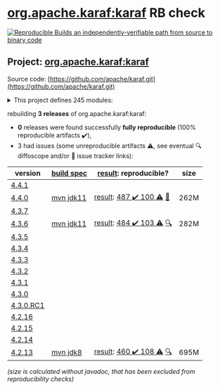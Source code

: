 [org.apache.karaf:karaf](https://search.maven.org/artifact/org.apache.karaf/karaf/) RB check
=======

[![Reproducible Builds](https://reproducible-builds.org/images/logos/rb.svg) an independently-verifiable path from source to binary code](https://reproducible-builds.org/)

## Project: [org.apache.karaf:karaf](https://search.maven.org/artifact/org.apache.karaf/karaf/)

Source code: [https://github.com/apache/karaf.git](https://github.com/apache/karaf.git)

<details><summary>This project defines 245 modules:</summary>

* [org.apache.karaf.archetypes:karaf-assembly-archetype](https://search.maven.org/artifact/org.apache.karaf.archetypes/karaf-assembly-archetype/)
* [org.apache.karaf.archetypes:karaf-blueprint-archetype](https://search.maven.org/artifact/org.apache.karaf.archetypes/karaf-blueprint-archetype/)
* [org.apache.karaf.archetypes:karaf-bundle-archetype](https://search.maven.org/artifact/org.apache.karaf.archetypes/karaf-bundle-archetype/)
* [org.apache.karaf.archetypes:karaf-command-archetype](https://search.maven.org/artifact/org.apache.karaf.archetypes/karaf-command-archetype/)
* [org.apache.karaf.archetypes:karaf-feature-archetype](https://search.maven.org/artifact/org.apache.karaf.archetypes/karaf-feature-archetype/)
* [org.apache.karaf.archetypes:karaf-kar-archetype](https://search.maven.org/artifact/org.apache.karaf.archetypes/karaf-kar-archetype/)
* [org.apache.karaf.assemblies.features:features](https://search.maven.org/artifact/org.apache.karaf.assemblies.features/features/)
* [org.apache.karaf.assemblies:assemblies](https://search.maven.org/artifact/org.apache.karaf.assemblies/assemblies/)
* [org.apache.karaf.audit:org.apache.karaf.audit.core](https://search.maven.org/artifact/org.apache.karaf.audit/org.apache.karaf.audit.core/)
* [org.apache.karaf.bundle:bundle](https://search.maven.org/artifact/org.apache.karaf.bundle/bundle/)
* [org.apache.karaf.bundle:org.apache.karaf.bundle.blueprintstate](https://search.maven.org/artifact/org.apache.karaf.bundle/org.apache.karaf.bundle.blueprintstate/)
* [org.apache.karaf.bundle:org.apache.karaf.bundle.core](https://search.maven.org/artifact/org.apache.karaf.bundle/org.apache.karaf.bundle.core/)
* [org.apache.karaf.bundle:org.apache.karaf.bundle.springstate](https://search.maven.org/artifact/org.apache.karaf.bundle/org.apache.karaf.bundle.springstate/)
* [org.apache.karaf.config:org.apache.karaf.config.core](https://search.maven.org/artifact/org.apache.karaf.config/org.apache.karaf.config.core/)
* [org.apache.karaf.deployer:deployer](https://search.maven.org/artifact/org.apache.karaf.deployer/deployer/)
* [org.apache.karaf.deployer:org.apache.karaf.deployer.blueprint](https://search.maven.org/artifact/org.apache.karaf.deployer/org.apache.karaf.deployer.blueprint/)
* [org.apache.karaf.deployer:org.apache.karaf.deployer.features](https://search.maven.org/artifact/org.apache.karaf.deployer/org.apache.karaf.deployer.features/)
* [org.apache.karaf.deployer:org.apache.karaf.deployer.kar](https://search.maven.org/artifact/org.apache.karaf.deployer/org.apache.karaf.deployer.kar/)
* [org.apache.karaf.deployer:org.apache.karaf.deployer.spring](https://search.maven.org/artifact/org.apache.karaf.deployer/org.apache.karaf.deployer.spring/)
* [org.apache.karaf.deployer:org.apache.karaf.deployer.wrap](https://search.maven.org/artifact/org.apache.karaf.deployer/org.apache.karaf.deployer.wrap/)
* [org.apache.karaf.diagnostic:diagnostic](https://search.maven.org/artifact/org.apache.karaf.diagnostic/diagnostic/)
* [org.apache.karaf.diagnostic:org.apache.karaf.diagnostic.boot](https://search.maven.org/artifact/org.apache.karaf.diagnostic/org.apache.karaf.diagnostic.boot/)
* [org.apache.karaf.diagnostic:org.apache.karaf.diagnostic.core](https://search.maven.org/artifact/org.apache.karaf.diagnostic/org.apache.karaf.diagnostic.core/)
* [org.apache.karaf.docker:org.apache.karaf.docker.core](https://search.maven.org/artifact/org.apache.karaf.docker/org.apache.karaf.docker.core/)
* [org.apache.karaf.examples:apache-karaf-examples](https://search.maven.org/artifact/org.apache.karaf.examples/apache-karaf-examples/)
* [org.apache.karaf.examples:karaf-blueprint-example](https://search.maven.org/artifact/org.apache.karaf.examples/karaf-blueprint-example/)
* [org.apache.karaf.examples:karaf-blueprint-example-client](https://search.maven.org/artifact/org.apache.karaf.examples/karaf-blueprint-example-client/)
* [org.apache.karaf.examples:karaf-blueprint-example-common](https://search.maven.org/artifact/org.apache.karaf.examples/karaf-blueprint-example-common/)
* [org.apache.karaf.examples:karaf-blueprint-example-features](https://search.maven.org/artifact/org.apache.karaf.examples/karaf-blueprint-example-features/)
* [org.apache.karaf.examples:karaf-blueprint-example-provider](https://search.maven.org/artifact/org.apache.karaf.examples/karaf-blueprint-example-provider/)
* [org.apache.karaf.examples:karaf-branding-example](https://search.maven.org/artifact/org.apache.karaf.examples/karaf-branding-example/)
* [org.apache.karaf.examples:karaf-bundle-example](https://search.maven.org/artifact/org.apache.karaf.examples/karaf-bundle-example/)
* [org.apache.karaf.examples:karaf-bundle-example-client](https://search.maven.org/artifact/org.apache.karaf.examples/karaf-bundle-example-client/)
* [org.apache.karaf.examples:karaf-bundle-example-common](https://search.maven.org/artifact/org.apache.karaf.examples/karaf-bundle-example-common/)
* [org.apache.karaf.examples:karaf-bundle-example-features](https://search.maven.org/artifact/org.apache.karaf.examples/karaf-bundle-example-features/)
* [org.apache.karaf.examples:karaf-bundle-example-provider](https://search.maven.org/artifact/org.apache.karaf.examples/karaf-bundle-example-provider/)
* [org.apache.karaf.examples:karaf-camel-example](https://search.maven.org/artifact/org.apache.karaf.examples/karaf-camel-example/)
* [org.apache.karaf.examples:karaf-camel-example-blueprint](https://search.maven.org/artifact/org.apache.karaf.examples/karaf-camel-example-blueprint/)
* [org.apache.karaf.examples:karaf-camel-example-features](https://search.maven.org/artifact/org.apache.karaf.examples/karaf-camel-example-features/)
* [org.apache.karaf.examples:karaf-camel-example-java](https://search.maven.org/artifact/org.apache.karaf.examples/karaf-camel-example-java/)
* [org.apache.karaf.examples:karaf-cdi-example](https://search.maven.org/artifact/org.apache.karaf.examples/karaf-cdi-example/)
* [org.apache.karaf.examples:karaf-cdi-example-api](https://search.maven.org/artifact/org.apache.karaf.examples/karaf-cdi-example-api/)
* [org.apache.karaf.examples:karaf-cdi-example-consumer](https://search.maven.org/artifact/org.apache.karaf.examples/karaf-cdi-example-consumer/)
* [org.apache.karaf.examples:karaf-cdi-example-features](https://search.maven.org/artifact/org.apache.karaf.examples/karaf-cdi-example-features/)
* [org.apache.karaf.examples:karaf-cdi-example-provider](https://search.maven.org/artifact/org.apache.karaf.examples/karaf-cdi-example-provider/)
* [org.apache.karaf.examples:karaf-command-example](https://search.maven.org/artifact/org.apache.karaf.examples/karaf-command-example/)
* [org.apache.karaf.examples:karaf-command-example-api](https://search.maven.org/artifact/org.apache.karaf.examples/karaf-command-example-api/)
* [org.apache.karaf.examples:karaf-command-example-command](https://search.maven.org/artifact/org.apache.karaf.examples/karaf-command-example-command/)
* [org.apache.karaf.examples:karaf-command-example-features](https://search.maven.org/artifact/org.apache.karaf.examples/karaf-command-example-features/)
* [org.apache.karaf.examples:karaf-command-example-provider](https://search.maven.org/artifact/org.apache.karaf.examples/karaf-command-example-provider/)
* [org.apache.karaf.examples:karaf-config-example](https://search.maven.org/artifact/org.apache.karaf.examples/karaf-config-example/)
* [org.apache.karaf.examples:karaf-config-example-blueprint](https://search.maven.org/artifact/org.apache.karaf.examples/karaf-config-example-blueprint/)
* [org.apache.karaf.examples:karaf-config-example-features](https://search.maven.org/artifact/org.apache.karaf.examples/karaf-config-example-features/)
* [org.apache.karaf.examples:karaf-config-example-listener](https://search.maven.org/artifact/org.apache.karaf.examples/karaf-config-example-listener/)
* [org.apache.karaf.examples:karaf-config-example-managed](https://search.maven.org/artifact/org.apache.karaf.examples/karaf-config-example-managed/)
* [org.apache.karaf.examples:karaf-config-example-managed-factory](https://search.maven.org/artifact/org.apache.karaf.examples/karaf-config-example-managed-factory/)
* [org.apache.karaf.examples:karaf-config-example-scr](https://search.maven.org/artifact/org.apache.karaf.examples/karaf-config-example-scr/)
* [org.apache.karaf.examples:karaf-config-example-static](https://search.maven.org/artifact/org.apache.karaf.examples/karaf-config-example-static/)
* [org.apache.karaf.examples:karaf-deployer-example](https://search.maven.org/artifact/org.apache.karaf.examples/karaf-deployer-example/)
* [org.apache.karaf.examples:karaf-docker-example](https://search.maven.org/artifact/org.apache.karaf.examples/karaf-docker-example/)
* [org.apache.karaf.examples:karaf-docker-example-app](https://search.maven.org/artifact/org.apache.karaf.examples/karaf-docker-example-app/)
* [org.apache.karaf.examples:karaf-docker-example-dynamic-dist](https://search.maven.org/artifact/org.apache.karaf.examples/karaf-docker-example-dynamic-dist/)
* [org.apache.karaf.examples:karaf-docker-example-static-dist](https://search.maven.org/artifact/org.apache.karaf.examples/karaf-docker-example-static-dist/)
* [org.apache.karaf.examples:karaf-dump-example](https://search.maven.org/artifact/org.apache.karaf.examples/karaf-dump-example/)
* [org.apache.karaf.examples:karaf-http-resource-example](https://search.maven.org/artifact/org.apache.karaf.examples/karaf-http-resource-example/)
* [org.apache.karaf.examples:karaf-http-resource-example-features](https://search.maven.org/artifact/org.apache.karaf.examples/karaf-http-resource-example-features/)
* [org.apache.karaf.examples:karaf-http-resource-example-whiteboard](https://search.maven.org/artifact/org.apache.karaf.examples/karaf-http-resource-example-whiteboard/)
* [org.apache.karaf.examples:karaf-itest-example](https://search.maven.org/artifact/org.apache.karaf.examples/karaf-itest-example/)
* [org.apache.karaf.examples:karaf-jaas-example](https://search.maven.org/artifact/org.apache.karaf.examples/karaf-jaas-example/)
* [org.apache.karaf.examples:karaf-jaas-example-app](https://search.maven.org/artifact/org.apache.karaf.examples/karaf-jaas-example-app/)
* [org.apache.karaf.examples:karaf-jaas-example-features](https://search.maven.org/artifact/org.apache.karaf.examples/karaf-jaas-example-features/)
* [org.apache.karaf.examples:karaf-jaas-example-wab](https://search.maven.org/artifact/org.apache.karaf.examples/karaf-jaas-example-wab/)
* [org.apache.karaf.examples:karaf-jaas-example-war](https://search.maven.org/artifact/org.apache.karaf.examples/karaf-jaas-example-war/)
* [org.apache.karaf.examples:karaf-jdbc-example](https://search.maven.org/artifact/org.apache.karaf.examples/karaf-jdbc-example/)
* [org.apache.karaf.examples:karaf-jdbc-example-api](https://search.maven.org/artifact/org.apache.karaf.examples/karaf-jdbc-example-api/)
* [org.apache.karaf.examples:karaf-jdbc-example-command](https://search.maven.org/artifact/org.apache.karaf.examples/karaf-jdbc-example-command/)
* [org.apache.karaf.examples:karaf-jdbc-example-features](https://search.maven.org/artifact/org.apache.karaf.examples/karaf-jdbc-example-features/)
* [org.apache.karaf.examples:karaf-jdbc-example-provider](https://search.maven.org/artifact/org.apache.karaf.examples/karaf-jdbc-example-provider/)
* [org.apache.karaf.examples:karaf-jms-example](https://search.maven.org/artifact/org.apache.karaf.examples/karaf-jms-example/)
* [org.apache.karaf.examples:karaf-jms-example-command](https://search.maven.org/artifact/org.apache.karaf.examples/karaf-jms-example-command/)
* [org.apache.karaf.examples:karaf-jms-example-features](https://search.maven.org/artifact/org.apache.karaf.examples/karaf-jms-example-features/)
* [org.apache.karaf.examples:karaf-jpa-example](https://search.maven.org/artifact/org.apache.karaf.examples/karaf-jpa-example/)
* [org.apache.karaf.examples:karaf-jpa-example-command](https://search.maven.org/artifact/org.apache.karaf.examples/karaf-jpa-example-command/)
* [org.apache.karaf.examples:karaf-jpa-example-features](https://search.maven.org/artifact/org.apache.karaf.examples/karaf-jpa-example-features/)
* [org.apache.karaf.examples:karaf-jpa-example-provider](https://search.maven.org/artifact/org.apache.karaf.examples/karaf-jpa-example-provider/)
* [org.apache.karaf.examples:karaf-jpa-example-provider-api](https://search.maven.org/artifact/org.apache.karaf.examples/karaf-jpa-example-provider-api/)
* [org.apache.karaf.examples:karaf-jpa-example-provider-blueprint](https://search.maven.org/artifact/org.apache.karaf.examples/karaf-jpa-example-provider-blueprint/)
* [org.apache.karaf.examples:karaf-jpa-example-provider-blueprint-eclipselink](https://search.maven.org/artifact/org.apache.karaf.examples/karaf-jpa-example-provider-blueprint-eclipselink/)
* [org.apache.karaf.examples:karaf-jpa-example-provider-blueprint-hibernate](https://search.maven.org/artifact/org.apache.karaf.examples/karaf-jpa-example-provider-blueprint-hibernate/)
* [org.apache.karaf.examples:karaf-jpa-example-provider-blueprint-openjpa](https://search.maven.org/artifact/org.apache.karaf.examples/karaf-jpa-example-provider-blueprint-openjpa/)
* [org.apache.karaf.examples:karaf-jpa-example-provider-ds](https://search.maven.org/artifact/org.apache.karaf.examples/karaf-jpa-example-provider-ds/)
* [org.apache.karaf.examples:karaf-jpa-example-provider-ds-eclipselink](https://search.maven.org/artifact/org.apache.karaf.examples/karaf-jpa-example-provider-ds-eclipselink/)
* [org.apache.karaf.examples:karaf-jpa-example-provider-ds-hibernate](https://search.maven.org/artifact/org.apache.karaf.examples/karaf-jpa-example-provider-ds-hibernate/)
* [org.apache.karaf.examples:karaf-jpa-example-provider-ds-openjpa](https://search.maven.org/artifact/org.apache.karaf.examples/karaf-jpa-example-provider-ds-openjpa/)
* [org.apache.karaf.examples:karaf-log-appender-example](https://search.maven.org/artifact/org.apache.karaf.examples/karaf-log-appender-example/)
* [org.apache.karaf.examples:karaf-log-appender-example-core](https://search.maven.org/artifact/org.apache.karaf.examples/karaf-log-appender-example-core/)
* [org.apache.karaf.examples:karaf-log-appender-example-features](https://search.maven.org/artifact/org.apache.karaf.examples/karaf-log-appender-example-features/)
* [org.apache.karaf.examples:karaf-maven-example](https://search.maven.org/artifact/org.apache.karaf.examples/karaf-maven-example/)
* [org.apache.karaf.examples:karaf-maven-example-run](https://search.maven.org/artifact/org.apache.karaf.examples/karaf-maven-example-run/)
* [org.apache.karaf.examples:karaf-maven-example-run-bundle](https://search.maven.org/artifact/org.apache.karaf.examples/karaf-maven-example-run-bundle/)
* [org.apache.karaf.examples:karaf-mbean-example](https://search.maven.org/artifact/org.apache.karaf.examples/karaf-mbean-example/)
* [org.apache.karaf.examples:karaf-mbean-example-api](https://search.maven.org/artifact/org.apache.karaf.examples/karaf-mbean-example-api/)
* [org.apache.karaf.examples:karaf-mbean-example-blueprint](https://search.maven.org/artifact/org.apache.karaf.examples/karaf-mbean-example-blueprint/)
* [org.apache.karaf.examples:karaf-mbean-example-features](https://search.maven.org/artifact/org.apache.karaf.examples/karaf-mbean-example-features/)
* [org.apache.karaf.examples:karaf-mbean-example-provider](https://search.maven.org/artifact/org.apache.karaf.examples/karaf-mbean-example-provider/)
* [org.apache.karaf.examples:karaf-mbean-example-scr](https://search.maven.org/artifact/org.apache.karaf.examples/karaf-mbean-example-scr/)
* [org.apache.karaf.examples:karaf-mbean-example-simple](https://search.maven.org/artifact/org.apache.karaf.examples/karaf-mbean-example-simple/)
* [org.apache.karaf.examples:karaf-profile-example](https://search.maven.org/artifact/org.apache.karaf.examples/karaf-profile-example/)
* [org.apache.karaf.examples:karaf-profile-example-dynamic](https://search.maven.org/artifact/org.apache.karaf.examples/karaf-profile-example-dynamic/)
* [org.apache.karaf.examples:karaf-profile-example-registry](https://search.maven.org/artifact/org.apache.karaf.examples/karaf-profile-example-registry/)
* [org.apache.karaf.examples:karaf-profile-example-static](https://search.maven.org/artifact/org.apache.karaf.examples/karaf-profile-example-static/)
* [org.apache.karaf.examples:karaf-redis-example](https://search.maven.org/artifact/org.apache.karaf.examples/karaf-redis-example/)
* [org.apache.karaf.examples:karaf-redis-example-api](https://search.maven.org/artifact/org.apache.karaf.examples/karaf-redis-example-api/)
* [org.apache.karaf.examples:karaf-redis-example-command](https://search.maven.org/artifact/org.apache.karaf.examples/karaf-redis-example-command/)
* [org.apache.karaf.examples:karaf-redis-example-features](https://search.maven.org/artifact/org.apache.karaf.examples/karaf-redis-example-features/)
* [org.apache.karaf.examples:karaf-redis-example-service](https://search.maven.org/artifact/org.apache.karaf.examples/karaf-redis-example-service/)
* [org.apache.karaf.examples:karaf-rest-example](https://search.maven.org/artifact/org.apache.karaf.examples/karaf-rest-example/)
* [org.apache.karaf.examples:karaf-rest-example-api](https://search.maven.org/artifact/org.apache.karaf.examples/karaf-rest-example-api/)
* [org.apache.karaf.examples:karaf-rest-example-blueprint](https://search.maven.org/artifact/org.apache.karaf.examples/karaf-rest-example-blueprint/)
* [org.apache.karaf.examples:karaf-rest-example-client](https://search.maven.org/artifact/org.apache.karaf.examples/karaf-rest-example-client/)
* [org.apache.karaf.examples:karaf-rest-example-client-cxf](https://search.maven.org/artifact/org.apache.karaf.examples/karaf-rest-example-client-cxf/)
* [org.apache.karaf.examples:karaf-rest-example-client-http](https://search.maven.org/artifact/org.apache.karaf.examples/karaf-rest-example-client-http/)
* [org.apache.karaf.examples:karaf-rest-example-client-jersey](https://search.maven.org/artifact/org.apache.karaf.examples/karaf-rest-example-client-jersey/)
* [org.apache.karaf.examples:karaf-rest-example-features](https://search.maven.org/artifact/org.apache.karaf.examples/karaf-rest-example-features/)
* [org.apache.karaf.examples:karaf-rest-example-scr](https://search.maven.org/artifact/org.apache.karaf.examples/karaf-rest-example-scr/)
* [org.apache.karaf.examples:karaf-rest-example-whiteboard](https://search.maven.org/artifact/org.apache.karaf.examples/karaf-rest-example-whiteboard/)
* [org.apache.karaf.examples:karaf-scheduler-example](https://search.maven.org/artifact/org.apache.karaf.examples/karaf-scheduler-example/)
* [org.apache.karaf.examples:karaf-scheduler-example-features](https://search.maven.org/artifact/org.apache.karaf.examples/karaf-scheduler-example-features/)
* [org.apache.karaf.examples:karaf-scheduler-example-runnable](https://search.maven.org/artifact/org.apache.karaf.examples/karaf-scheduler-example-runnable/)
* [org.apache.karaf.examples:karaf-scr-example](https://search.maven.org/artifact/org.apache.karaf.examples/karaf-scr-example/)
* [org.apache.karaf.examples:karaf-scr-example-api](https://search.maven.org/artifact/org.apache.karaf.examples/karaf-scr-example-api/)
* [org.apache.karaf.examples:karaf-scr-example-client](https://search.maven.org/artifact/org.apache.karaf.examples/karaf-scr-example-client/)
* [org.apache.karaf.examples:karaf-scr-example-features](https://search.maven.org/artifact/org.apache.karaf.examples/karaf-scr-example-features/)
* [org.apache.karaf.examples:karaf-scr-example-provider](https://search.maven.org/artifact/org.apache.karaf.examples/karaf-scr-example-provider/)
* [org.apache.karaf.examples:karaf-servlet-example](https://search.maven.org/artifact/org.apache.karaf.examples/karaf-servlet-example/)
* [org.apache.karaf.examples:karaf-servlet-example-annotation](https://search.maven.org/artifact/org.apache.karaf.examples/karaf-servlet-example-annotation/)
* [org.apache.karaf.examples:karaf-servlet-example-blueprint](https://search.maven.org/artifact/org.apache.karaf.examples/karaf-servlet-example-blueprint/)
* [org.apache.karaf.examples:karaf-servlet-example-features](https://search.maven.org/artifact/org.apache.karaf.examples/karaf-servlet-example-features/)
* [org.apache.karaf.examples:karaf-servlet-example-registration](https://search.maven.org/artifact/org.apache.karaf.examples/karaf-servlet-example-registration/)
* [org.apache.karaf.examples:karaf-servlet-example-scr](https://search.maven.org/artifact/org.apache.karaf.examples/karaf-servlet-example-scr/)
* [org.apache.karaf.examples:karaf-servlet-example-upload](https://search.maven.org/artifact/org.apache.karaf.examples/karaf-servlet-example-upload/)
* [org.apache.karaf.examples:karaf-soap-example](https://search.maven.org/artifact/org.apache.karaf.examples/karaf-soap-example/)
* [org.apache.karaf.examples:karaf-soap-example-api](https://search.maven.org/artifact/org.apache.karaf.examples/karaf-soap-example-api/)
* [org.apache.karaf.examples:karaf-soap-example-blueprint](https://search.maven.org/artifact/org.apache.karaf.examples/karaf-soap-example-blueprint/)
* [org.apache.karaf.examples:karaf-soap-example-client](https://search.maven.org/artifact/org.apache.karaf.examples/karaf-soap-example-client/)
* [org.apache.karaf.examples:karaf-soap-example-features](https://search.maven.org/artifact/org.apache.karaf.examples/karaf-soap-example-features/)
* [org.apache.karaf.examples:karaf-soap-example-scr](https://search.maven.org/artifact/org.apache.karaf.examples/karaf-soap-example-scr/)
* [org.apache.karaf.examples:karaf-url-namespace-handler-example](https://search.maven.org/artifact/org.apache.karaf.examples/karaf-url-namespace-handler-example/)
* [org.apache.karaf.examples:karaf-url-namespace-handler-example-core](https://search.maven.org/artifact/org.apache.karaf.examples/karaf-url-namespace-handler-example-core/)
* [org.apache.karaf.examples:karaf-url-namespace-handler-example-features](https://search.maven.org/artifact/org.apache.karaf.examples/karaf-url-namespace-handler-example-features/)
* [org.apache.karaf.examples:karaf-war-example](https://search.maven.org/artifact/org.apache.karaf.examples/karaf-war-example/)
* [org.apache.karaf.examples:karaf-war-example-features](https://search.maven.org/artifact/org.apache.karaf.examples/karaf-war-example-features/)
* [org.apache.karaf.examples:karaf-war-example-webapp](https://search.maven.org/artifact/org.apache.karaf.examples/karaf-war-example-webapp/)
* [org.apache.karaf.examples:karaf-websocket-example](https://search.maven.org/artifact/org.apache.karaf.examples/karaf-websocket-example/)
* [org.apache.karaf.features:base](https://search.maven.org/artifact/org.apache.karaf.features/base/)
* [org.apache.karaf.features:enterprise](https://search.maven.org/artifact/org.apache.karaf.features/enterprise/)
* [org.apache.karaf.features:enterprise-legacy](https://search.maven.org/artifact/org.apache.karaf.features/enterprise-legacy/)
* [org.apache.karaf.features:features](https://search.maven.org/artifact/org.apache.karaf.features/features/)
* [org.apache.karaf.features:framework](https://search.maven.org/artifact/org.apache.karaf.features/framework/)
* [org.apache.karaf.features:org.apache.karaf.features.command](https://search.maven.org/artifact/org.apache.karaf.features/org.apache.karaf.features.command/)
* [org.apache.karaf.features:org.apache.karaf.features.core](https://search.maven.org/artifact/org.apache.karaf.features/org.apache.karaf.features.core/)
* [org.apache.karaf.features:org.apache.karaf.features.extension](https://search.maven.org/artifact/org.apache.karaf.features/org.apache.karaf.features.extension/)
* [org.apache.karaf.features:specs](https://search.maven.org/artifact/org.apache.karaf.features/specs/)
* [org.apache.karaf.features:spring](https://search.maven.org/artifact/org.apache.karaf.features/spring/)
* [org.apache.karaf.features:spring-legacy](https://search.maven.org/artifact/org.apache.karaf.features/spring-legacy/)
* [org.apache.karaf.features:standard](https://search.maven.org/artifact/org.apache.karaf.features/standard/)
* [org.apache.karaf.features:static](https://search.maven.org/artifact/org.apache.karaf.features/static/)
* [org.apache.karaf.http:org.apache.karaf.http.core](https://search.maven.org/artifact/org.apache.karaf.http/org.apache.karaf.http.core/)
* [org.apache.karaf.instance:org.apache.karaf.instance.core](https://search.maven.org/artifact/org.apache.karaf.instance/org.apache.karaf.instance.core/)
* [org.apache.karaf.itests:common](https://search.maven.org/artifact/org.apache.karaf.itests/common/)
* [org.apache.karaf.itests:itests](https://search.maven.org/artifact/org.apache.karaf.itests/itests/)
* [org.apache.karaf.itests:tests](https://search.maven.org/artifact/org.apache.karaf.itests/tests/)
* [org.apache.karaf.jaas.blueprint:blueprint](https://search.maven.org/artifact/org.apache.karaf.jaas.blueprint/blueprint/)
* [org.apache.karaf.jaas.blueprint:org.apache.karaf.jaas.blueprint.config](https://search.maven.org/artifact/org.apache.karaf.jaas.blueprint/org.apache.karaf.jaas.blueprint.config/)
* [org.apache.karaf.jaas.blueprint:org.apache.karaf.jaas.blueprint.jasypt](https://search.maven.org/artifact/org.apache.karaf.jaas.blueprint/org.apache.karaf.jaas.blueprint.jasypt/)
* [org.apache.karaf.jaas:jaas](https://search.maven.org/artifact/org.apache.karaf.jaas/jaas/)
* [org.apache.karaf.jaas:org.apache.karaf.jaas.boot](https://search.maven.org/artifact/org.apache.karaf.jaas/org.apache.karaf.jaas.boot/)
* [org.apache.karaf.jaas:org.apache.karaf.jaas.command](https://search.maven.org/artifact/org.apache.karaf.jaas/org.apache.karaf.jaas.command/)
* [org.apache.karaf.jaas:org.apache.karaf.jaas.config](https://search.maven.org/artifact/org.apache.karaf.jaas/org.apache.karaf.jaas.config/)
* [org.apache.karaf.jaas:org.apache.karaf.jaas.jasypt](https://search.maven.org/artifact/org.apache.karaf.jaas/org.apache.karaf.jaas.jasypt/)
* [org.apache.karaf.jaas:org.apache.karaf.jaas.modules](https://search.maven.org/artifact/org.apache.karaf.jaas/org.apache.karaf.jaas.modules/)
* [org.apache.karaf.jaas:org.apache.karaf.jaas.spring-security-crypto](https://search.maven.org/artifact/org.apache.karaf.jaas/org.apache.karaf.jaas.spring-security-crypto/)
* [org.apache.karaf.jdbc:org.apache.karaf.jdbc.core](https://search.maven.org/artifact/org.apache.karaf.jdbc/org.apache.karaf.jdbc.core/)
* [org.apache.karaf.jms:org.apache.karaf.jms.core](https://search.maven.org/artifact/org.apache.karaf.jms/org.apache.karaf.jms.core/)
* [org.apache.karaf.jndi:org.apache.karaf.jndi.core](https://search.maven.org/artifact/org.apache.karaf.jndi/org.apache.karaf.jndi.core/)
* [org.apache.karaf.jpa:hibernate](https://search.maven.org/artifact/org.apache.karaf.jpa/hibernate/)
* [org.apache.karaf.jpa:jpa-parent](https://search.maven.org/artifact/org.apache.karaf.jpa/jpa-parent/)
* [org.apache.karaf.kar:org.apache.karaf.kar.core](https://search.maven.org/artifact/org.apache.karaf.kar/org.apache.karaf.kar.core/)
* [org.apache.karaf.log:org.apache.karaf.log.core](https://search.maven.org/artifact/org.apache.karaf.log/org.apache.karaf.log.core/)
* [org.apache.karaf.management:management](https://search.maven.org/artifact/org.apache.karaf.management/management/)
* [org.apache.karaf.management:org.apache.karaf.management.server](https://search.maven.org/artifact/org.apache.karaf.management/org.apache.karaf.management.server/)
* [org.apache.karaf.maven:maven-parent](https://search.maven.org/artifact/org.apache.karaf.maven/maven-parent/)
* [org.apache.karaf.maven:org.apache.karaf.maven.core](https://search.maven.org/artifact/org.apache.karaf.maven/org.apache.karaf.maven.core/)
* [org.apache.karaf.obr:org.apache.karaf.obr.core](https://search.maven.org/artifact/org.apache.karaf.obr/org.apache.karaf.obr.core/)
* [org.apache.karaf.package:org.apache.karaf.package.core](https://search.maven.org/artifact/org.apache.karaf.package/org.apache.karaf.package.core/)
* [org.apache.karaf.profile:org.apache.karaf.profile.core](https://search.maven.org/artifact/org.apache.karaf.profile/org.apache.karaf.profile.core/)
* [org.apache.karaf.scheduler:org.apache.karaf.scheduler.core](https://search.maven.org/artifact/org.apache.karaf.scheduler/org.apache.karaf.scheduler.core/)
* [org.apache.karaf.scr:org.apache.karaf.scr.management](https://search.maven.org/artifact/org.apache.karaf.scr/org.apache.karaf.scr.management/)
* [org.apache.karaf.scr:org.apache.karaf.scr.state](https://search.maven.org/artifact/org.apache.karaf.scr/org.apache.karaf.scr.state/)
* [org.apache.karaf.scr:scr](https://search.maven.org/artifact/org.apache.karaf.scr/scr/)
* [org.apache.karaf.service:org.apache.karaf.service.core](https://search.maven.org/artifact/org.apache.karaf.service/org.apache.karaf.service.core/)
* [org.apache.karaf.service:org.apache.karaf.service.guard](https://search.maven.org/artifact/org.apache.karaf.service/org.apache.karaf.service.guard/)
* [org.apache.karaf.service:service](https://search.maven.org/artifact/org.apache.karaf.service/service/)
* [org.apache.karaf.services:org.apache.karaf.services.coordinator](https://search.maven.org/artifact/org.apache.karaf.services/org.apache.karaf.services.coordinator/)
* [org.apache.karaf.services:org.apache.karaf.services.eventadmin](https://search.maven.org/artifact/org.apache.karaf.services/org.apache.karaf.services.eventadmin/)
* [org.apache.karaf.services:org.apache.karaf.services.interceptor](https://search.maven.org/artifact/org.apache.karaf.services/org.apache.karaf.services.interceptor/)
* [org.apache.karaf.services:org.apache.karaf.services.interceptor.api](https://search.maven.org/artifact/org.apache.karaf.services/org.apache.karaf.services.interceptor.api/)
* [org.apache.karaf.services:org.apache.karaf.services.interceptor.impl](https://search.maven.org/artifact/org.apache.karaf.services/org.apache.karaf.services.interceptor.impl/)
* [org.apache.karaf.services:org.apache.karaf.services.staticcm](https://search.maven.org/artifact/org.apache.karaf.services/org.apache.karaf.services.staticcm/)
* [org.apache.karaf.services:services](https://search.maven.org/artifact/org.apache.karaf.services/services/)
* [org.apache.karaf.shell:org.apache.karaf.shell.commands](https://search.maven.org/artifact/org.apache.karaf.shell/org.apache.karaf.shell.commands/)
* [org.apache.karaf.shell:org.apache.karaf.shell.console](https://search.maven.org/artifact/org.apache.karaf.shell/org.apache.karaf.shell.console/)
* [org.apache.karaf.shell:org.apache.karaf.shell.core](https://search.maven.org/artifact/org.apache.karaf.shell/org.apache.karaf.shell.core/)
* [org.apache.karaf.shell:org.apache.karaf.shell.ssh](https://search.maven.org/artifact/org.apache.karaf.shell/org.apache.karaf.shell.ssh/)
* [org.apache.karaf.shell:org.apache.karaf.shell.table](https://search.maven.org/artifact/org.apache.karaf.shell/org.apache.karaf.shell.table/)
* [org.apache.karaf.shell:shell](https://search.maven.org/artifact/org.apache.karaf.shell/shell/)
* [org.apache.karaf.specs:org.apache.karaf.specs.activator](https://search.maven.org/artifact/org.apache.karaf.specs/org.apache.karaf.specs.activator/)
* [org.apache.karaf.specs:org.apache.karaf.specs.java.xml](https://search.maven.org/artifact/org.apache.karaf.specs/org.apache.karaf.specs.java.xml/)
* [org.apache.karaf.specs:org.apache.karaf.specs.java.xml.ws](https://search.maven.org/artifact/org.apache.karaf.specs/org.apache.karaf.specs.java.xml.ws/)
* [org.apache.karaf.specs:org.apache.karaf.specs.locator](https://search.maven.org/artifact/org.apache.karaf.specs/org.apache.karaf.specs.locator/)
* [org.apache.karaf.specs:specs](https://search.maven.org/artifact/org.apache.karaf.specs/specs/)
* [org.apache.karaf.subsystem:org.apache.karaf.subsystem.core](https://search.maven.org/artifact/org.apache.karaf.subsystem/org.apache.karaf.subsystem.core/)
* [org.apache.karaf.system:org.apache.karaf.system.core](https://search.maven.org/artifact/org.apache.karaf.system/org.apache.karaf.system.core/)
* [org.apache.karaf.tooling:karaf-maven-plugin](https://search.maven.org/artifact/org.apache.karaf.tooling/karaf-maven-plugin/)
* [org.apache.karaf.tooling:karaf-services-maven-plugin](https://search.maven.org/artifact/org.apache.karaf.tooling/karaf-services-maven-plugin/)
* [org.apache.karaf.tooling:org.apache.karaf.tools.utils](https://search.maven.org/artifact/org.apache.karaf.tooling/org.apache.karaf.tools.utils/)
* [org.apache.karaf.tooling:tooling](https://search.maven.org/artifact/org.apache.karaf.tooling/tooling/)
* [org.apache.karaf.web:org.apache.karaf.web.core](https://search.maven.org/artifact/org.apache.karaf.web/org.apache.karaf.web.core/)
* [org.apache.karaf.webconsole:org.apache.karaf.webconsole.console](https://search.maven.org/artifact/org.apache.karaf.webconsole/org.apache.karaf.webconsole.console/)
* [org.apache.karaf.webconsole:org.apache.karaf.webconsole.features](https://search.maven.org/artifact/org.apache.karaf.webconsole/org.apache.karaf.webconsole.features/)
* [org.apache.karaf.webconsole:org.apache.karaf.webconsole.gogo](https://search.maven.org/artifact/org.apache.karaf.webconsole/org.apache.karaf.webconsole.gogo/)
* [org.apache.karaf.webconsole:org.apache.karaf.webconsole.http](https://search.maven.org/artifact/org.apache.karaf.webconsole/org.apache.karaf.webconsole.http/)
* [org.apache.karaf.webconsole:org.apache.karaf.webconsole.instance](https://search.maven.org/artifact/org.apache.karaf.webconsole/org.apache.karaf.webconsole.instance/)
* [org.apache.karaf.webconsole:webconsole](https://search.maven.org/artifact/org.apache.karaf.webconsole/webconsole/)
* [org.apache.karaf.wrapper:org.apache.karaf.wrapper.core](https://search.maven.org/artifact/org.apache.karaf.wrapper/org.apache.karaf.wrapper.core/)
* [org.apache.karaf:apache-karaf](https://search.maven.org/artifact/org.apache.karaf/apache-karaf/)
* [org.apache.karaf:apache-karaf-minimal](https://search.maven.org/artifact/org.apache.karaf/apache-karaf-minimal/)
* [org.apache.karaf:archetypes](https://search.maven.org/artifact/org.apache.karaf/archetypes/)
* [org.apache.karaf:karaf](https://search.maven.org/artifact/org.apache.karaf/karaf/)
* [org.apache.karaf:karaf-bom](https://search.maven.org/artifact/org.apache.karaf/karaf-bom/)
* [org.apache.karaf:manual](https://search.maven.org/artifact/org.apache.karaf/manual/)
* [org.apache.karaf:org.apache.karaf.client](https://search.maven.org/artifact/org.apache.karaf/org.apache.karaf.client/)
* [org.apache.karaf:org.apache.karaf.event](https://search.maven.org/artifact/org.apache.karaf/org.apache.karaf.event/)
* [org.apache.karaf:org.apache.karaf.main](https://search.maven.org/artifact/org.apache.karaf/org.apache.karaf.main/)
* [org.apache.karaf:org.apache.karaf.util](https://search.maven.org/artifact/org.apache.karaf/org.apache.karaf.util/)
</details>

rebuilding **3 releases** of org.apache.karaf:karaf:
- **0** releases were found successfully **fully reproducible** (100% reproducible artifacts :heavy_check_mark:),
- 3 had issues (some unreproducible artifacts :warning:, see eventual :mag: diffoscope and/or :memo: issue tracker links):

| version | [build spec](/BUILDSPEC.md) | [result](https://reproducible-builds.org/docs/jvm/): reproducible? | size |
| -- | --------- | ------ | -- |
| [4.4.1](https://search.maven.org/artifact/org.apache.karaf/karaf/4.4.1/pom) | | | |
| [4.4.0](https://search.maven.org/artifact/org.apache.karaf/karaf/4.4.0/pom) | [mvn jdk11](karaf-4.4.0.buildspec) | [result](karaf-4.4.0.buildinfo): [487 :heavy_check_mark:  100 :warning:](karaf-4.4.0.buildcompare) [:memo:](https://github.com/apache/karaf/pull/1539) | 262M |
| [4.3.7](https://search.maven.org/artifact/org.apache.karaf/karaf/4.3.7/pom) | | | |
| [4.3.6](https://search.maven.org/artifact/org.apache.karaf/karaf/4.3.6/pom) | [mvn jdk11](karaf-4.3.6.buildspec) | [result](karaf-4.3.6.buildinfo): [484 :heavy_check_mark:  103 :warning:](karaf-4.3.6.buildcompare) [:mag:](karaf-4.3.6.diffoscope) | 282M |
| [4.3.5](https://search.maven.org/artifact/org.apache.karaf/karaf/4.3.5/pom) | | | |
| [4.3.4](https://search.maven.org/artifact/org.apache.karaf/karaf/4.3.4/pom) | | | |
| [4.3.3](https://search.maven.org/artifact/org.apache.karaf/karaf/4.3.3/pom) | | | |
| [4.3.2](https://search.maven.org/artifact/org.apache.karaf/karaf/4.3.2/pom) | | | |
| [4.3.1](https://search.maven.org/artifact/org.apache.karaf/karaf/4.3.1/pom) | | | |
| [4.3.0](https://search.maven.org/artifact/org.apache.karaf/karaf/4.3.0/pom) | | | |
| [4.3.0.RC1](https://search.maven.org/artifact/org.apache.karaf/karaf/4.3.0.RC1/pom) | | | |
| [4.2.16](https://search.maven.org/artifact/org.apache.karaf/karaf/4.2.16/pom) | | | |
| [4.2.15](https://search.maven.org/artifact/org.apache.karaf/karaf/4.2.15/pom) | | | |
| [4.2.14](https://search.maven.org/artifact/org.apache.karaf/karaf/4.2.14/pom) | | | |
| [4.2.13](https://search.maven.org/artifact/org.apache.karaf/karaf/4.2.13/pom) | [mvn jdk8](karaf-4.2.13.buildspec) | [result](karaf-4.2.13.buildinfo): [460 :heavy_check_mark:  108 :warning:](karaf-4.2.13.buildcompare) [:mag:](karaf-4.2.13.diffoscope) | 695M |

<i>(size is calculated without javadoc, that has been excluded from reproducibility checks)</i>
